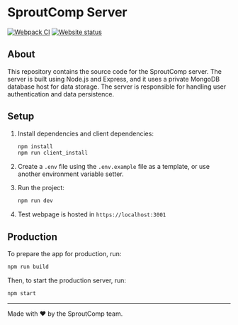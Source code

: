 
# SproutComp Server 
[![Webpack CI](https://github.com/Sprout-Company/sproutcomp-server/actions/workflows/webpack.yml/badge.svg)](https://github.com/Sprout-Company/sproutcomp-server/actions/workflows/webpack.yml)
[![Website status](https://github.com/Sprout-Company/sproutcomp-server/actions/workflows/website_request.yml/badge.svg)](https://github.com/Sprout-Company/sproutcomp-server/actions/workflows/website_request.yml)

About
-----

This repository contains the source code for the SproutComp server. The server is built using Node.js and Express, and it uses a private MongoDB database host for data storage. 
The server is responsible for handling user authentication and data persistence.

Setup
-----

1. Install dependencies and client dependencies:

   ```bash
   npm install 
   npm run client_install
   ```

2. Create a `.env` file using the `.env.example` file as a template, or use another environment variable setter.

3. Run the project:

   ```bash
   npm run dev
   ```

4. Test webpage is hosted in `https://localhost:3001`

Production
----------

To prepare the app for production, run:

```bash
npm run build
```

Then, to start the production server, run:

```bash
npm start
```

-----
Made with ❤️ by the SproutComp team.